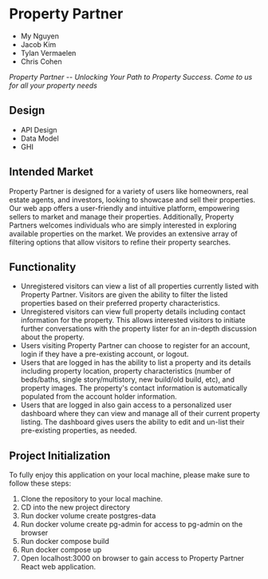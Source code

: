 # Property Partner

- My Nguyen
- Jacob Kim
- Tylan Vermaelen
- Chris Cohen

_Property Partner -- Unlocking Your Path to Property Success. Come to us for all your property needs_

## Design

- API Design
- Data Model
- GHI

## Intended Market

Property Partner is designed for a variety of users like homeowners, real estate agents, and investors, looking to showcase and sell their properties. Our web app offers a user-friendly and intuitive platform, empowering sellers to market and manage their properties. Additionally, Property Partners welcomes individuals who are simply interested in exploring available properties on the market. We provides an extensive array of filtering options that allow visitors to refine their property searches.

## Functionality

- Unregistered visitors can view a list of all properties currently listed with Property Partner. Visitors are given the ability to filter the listed properties based on their preferred property characteristics.
- Unregistered visitors can view full property details including contact information for the property. This allows interested visitors to initiate further conversations with the property lister for an in-depth discussion about the property.
- Users visiting Property Partner can choose to register for an account, login if they have a pre-existing account, or logout.
- Users that are logged in has the ability to list a property and its details including property location, property characteristics (number of beds/baths, single story/multistory, new build/old build, etc), and property images. The property's contact information is automatically populated from the account holder information.
- Users that are logged in also gain access to a personalized user dashboard where they can view and manage all of their current property listing. The dashboard gives users the ability to edit and un-list their pre-existing properties, as needed.

## Project Initialization

To fully enjoy this application on your local machine, please make sure to follow these steps:

1. Clone the repository to your local machine.
2. CD into the new project directory
3. Run docker volume create postgres-data
4. Run docker volume create pg-admin for access to pg-admin on the browser
5. Run docker compose build
6. Run docker compose up
7. Open localhost:3000 on browser to gain access to Property Partner React web application.
